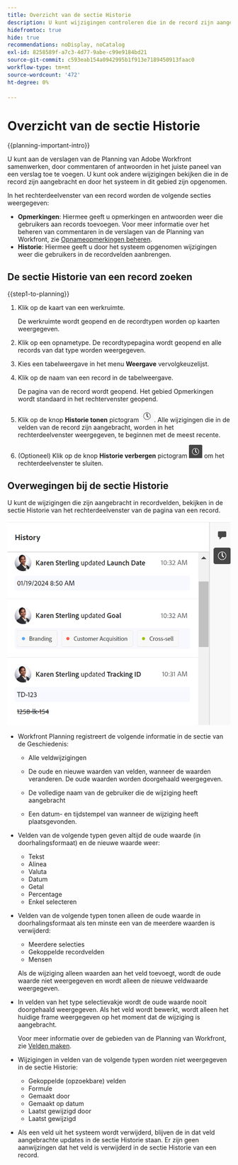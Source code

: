 ```yaml
---
title: Overzicht van de sectie Historie
description: U kunt wijzigingen controleren die in de record zijn aangebracht en door het systeem zijn opgenomen in het rechterdeelvenster van een record in Adobe Workfront Planning.
hidefromtoc: true
hide: true
recommendations: noDisplay, noCatalog
exl-id: 8258589f-a7c3-4d77-9abe-c99e9184bd21
source-git-commit: c593eab154a0942995b1f913e7189450913faac0
workflow-type: tm+mt
source-wordcount: '472'
ht-degree: 0%

---
```


# Overzicht van de sectie Historie

{{planning-important-intro}}

<!--update the metadata with real information when making this available in TOC and in the left nav-->

<!--update the system updates articles when we release to open beta - check the long commenting stream article list and see articles that document where in the system we have system updates; "Workfront Planning records" should be there-->

<!--<span class="preview">The highlighted information on this page refers to functionality not yet generally available. It is available only in the Preview environment for all customers. </span>

<span class="preview">For information about the current release schedule, see [First Quarter 2024 release overview](/help/quicksilver/product-announcements/product-releases/24-q1-release-activity/24-q1-release-overview.md).</span> -->

U kunt aan de verslagen van de Planning van Adobe Workfront samenwerken, door commentaren of antwoorden in het juiste paneel van een verslag toe te voegen. U kunt ook andere wijzigingen bekijken die in de record zijn aangebracht en door het systeem in dit gebied zijn opgenomen.

In het rechterdeelvenster van een record worden de volgende secties weergegeven:

* **Opmerkingen**: Hiermee geeft u opmerkingen en antwoorden weer die gebruikers aan records toevoegen. Voor meer informatie over het beheren van commentaren in de verslagen van de Planning van Workfront, zie [Opnameopmerkingen beheren](/help/quicksilver/planning/records/manage-record-comments.md).
* **Historie**: Hiermee geeft u door het systeem opgenomen wijzigingen weer die gebruikers in de recordvelden aanbrengen.

## De sectie Historie van een record zoeken

{{step1-to-planning}}

1. Klik op de kaart van een werkruimte.

   De werkruimte wordt geopend en de recordtypen worden op kaarten weergegeven.

1. Klik op een opnametype.
De recordtypepagina wordt geopend en alle records van dat type worden weergegeven.

1. Kies een tabelweergave in het menu **Weergave** vervolgkeuzelijst.
1. Klik op de naam van een record in de tabelweergave.

   De pagina van de record wordt geopend. Het gebied Opmerkingen wordt standaard in het rechtervenster geopend.
1. Klik op de knop **Historie tonen** pictogram ![](assets/show-history-icon.png). Alle wijzigingen die in de velden van de record zijn aangebracht, worden in het rechterdeelvenster weergegeven, te beginnen met de meest recente.
1. (Optioneel) Klik op de knop **Historie verbergen** pictogram ![](assets/hide-history-icon.png) om het rechterdeelvenster te sluiten.

## Overwegingen bij de sectie Historie

U kunt de wijzigingen die zijn aangebracht in recordvelden, bekijken in de sectie Historie van het rechterdeelvenster van de pagina van een record.

![](assets/history-area-in-comments.png)

* Workfront Planning registreert de volgende informatie in de sectie van de Geschiedenis:

   * Alle veldwijzigingen

   * De oude en nieuwe waarden van velden, wanneer de waarden veranderen. De oude waarden worden doorgehaald weergegeven.

   * De volledige naam van de gebruiker die de wijziging heeft aangebracht

   * Een datum- en tijdstempel van wanneer de wijziging heeft plaatsgevonden.

* Velden van de volgende typen geven altijd de oude waarde (in doorhalingsformaat) en de nieuwe waarde weer:

   * Tekst
   * Alinea
   * Valuta
   * Datum
   * Getal
   * Percentage
   * Enkel selecteren

* Velden van de volgende typen tonen alleen de oude waarde in doorhalingsformaat als ten minste een van de meerdere waarden is verwijderd:

   * Meerdere selecties
   * Gekoppelde recordvelden
   * Mensen

  Als de wijziging alleen waarden aan het veld toevoegt, wordt de oude waarde niet weergegeven en wordt alleen de nieuwe veldwaarde weergegeven.

* In velden van het type selectievakje wordt de oude waarde nooit doorgehaald weergegeven. Als het veld wordt bewerkt, wordt alleen het huidige frame weergegeven op het moment dat de wijziging is aangebracht.

  Voor meer informatie over de gebieden van de Planning van Workfront, zie [Velden maken](/help/quicksilver/planning/fields/create-fields.md).

* Wijzigingen in velden van de volgende typen worden niet weergegeven in de sectie Historie:

   * Gekoppelde (opzoekbare) velden
   * Formule
   * Gemaakt door
   * Gemaakt op datum
   * Laatst gewijzigd door
   * Laatst gewijzigd

* Als een veld uit het systeem wordt verwijderd, blijven de in dat veld aangebrachte updates in de sectie Historie staan. Er zijn geen aanwijzingen dat het veld is verwijderd in de sectie Historie van een record.

